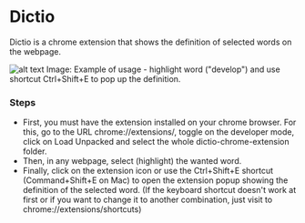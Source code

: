 # Dictio
Dictio is a chrome extension that shows the definition of selected words on the webpage.

![alt text](https://github.com/ajstourinho/dictio-chrome-extension/blob/main/images/printscreen.png?raw=tre)
Image: Example of usage - highlight word ("develop") and use shortcut Ctrl+Shift+E to pop up the definition.

### Steps
* First, you must have the extension installed on your chrome browser. For this, go to the URL chrome://extensions/, toggle on the developer mode, click on Load Unpacked and select the whole dictio-chrome-extension folder.
* Then, in any webpage, select (highlight) the wanted word.
* Finally, click on the extension icon or use the Ctrl+Shift+E shortcut (Command+Shift+E on Mac) to open the extension popup showing the definition of the selected word.
(If the keyboard shortcut doesn't work at first or if you want to change it to another combination, just visit to chrome://extensions/shortcuts)
